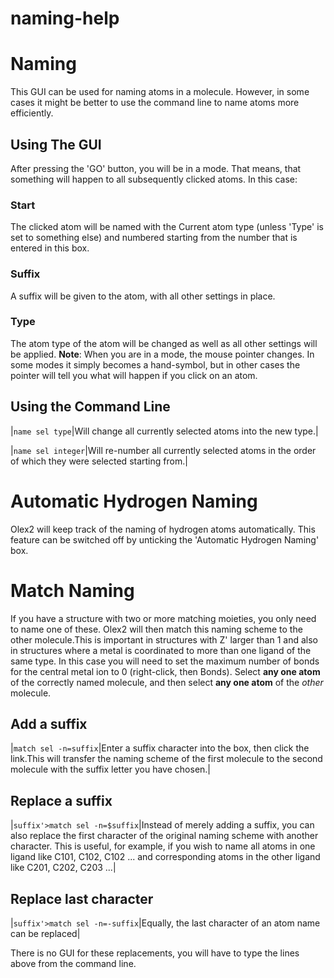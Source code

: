 # naming-help

# Naming
This GUI can be used for naming atoms in a molecule. However, in some cases it might be better to use the command line to name atoms more efficiently.

## Using The GUI
After pressing the 'GO' button, you will be in a mode. That means, that something will happen to all subsequently clicked atoms. In this case:

### Start
The clicked atom will be named with the Current atom type (unless 'Type' is set to something else) and numbered starting from the number that is entered in this box.

### Suffix
A suffix will be given to the atom, with all other settings in place.

### Type
The atom type of the atom will be changed as well as all other settings will be applied.
**Note**: When you are in a mode, the mouse pointer changes. In some modes it simply becomes a hand-symbol, but in other cases the pointer will tell you what will happen if you click on an atom.

## Using the Command Line

|`name sel type`|Will change all currently selected atoms into the new type.|

|`name sel integer`|Will re-number all currently selected atoms in the order of which they were selected starting from.|

# Automatic Hydrogen Naming
Olex2 will keep track of the naming of hydrogen atoms automatically. This feature can be switched off by unticking the 'Automatic Hydrogen Naming' box. 

# Match Naming

If you have a structure with two or more matching moieties, you only need to name one of these. Olex2 will then match this naming scheme to the other molecule.This is important in structures with Z' larger than 1 and also in structures where a metal is coordinated to more than one ligand of the same type. In this case you will need to set the maximum number of bonds for the central metal ion to 0 (right-click, then Bonds).
Select **any one atom** of the correctly named molecule, and then select **any one atom** of the *other* molecule.

## Add a suffix

|`match sel -n=suffix`|Enter a suffix character into the box, then click the link.This will transfer the naming scheme of the first molecule to the second molecule with the suffix letter you have chosen.|


## Replace a suffix


|`suffix'>match sel -n=$suffix`|Instead of merely adding a suffix, you can also replace the first character of the original naming scheme with another character. This is useful, for example, if you wish to name all atoms in one ligand like C101, C102, C102 ... and corresponding atoms in the other ligand like C201, C202, C203 ...|

## Replace last character

|`suffix'>match sel -n=-suffix`|Equally, the last character of an atom name can be replaced|

There is no GUI for these replacements, you will have to type the lines above from the command line.
